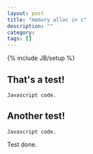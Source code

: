 ```yaml
---
layout: post
title: "memory alloc in c"
description: ""
category: 
tags: []
---
```

{% include JB/setup %}



## That's a test!

    Javascript code.

## Another test!

	Javascript code.

Test done.


